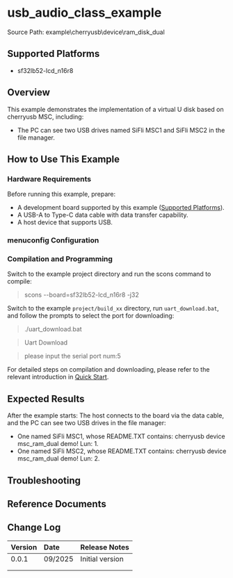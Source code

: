 # usb_audio_class_example

Source Path: example\cherryusb\device\ram_disk_dual

## Supported Platforms
<!-- Supported boards and chip platforms -->
+ sf32lb52-lcd_n16r8

## Overview
<!-- Example introduction -->
This example demonstrates the implementation of a virtual U disk based on cherryusb MSC, including:
+ The PC can see two USB drives named SiFli MSC1 and SiFli MSC2 in the file manager.

## How to Use This Example
<!-- Instructions on how to use the example, such as which hardware pins to connect to observe waveforms, compilation and programming can refer to related documents.
For rt_device examples, also list the configuration switches used in this example. For example, if the PWM example uses PWM1, you need to enable PWM1 in the onchip menu. -->

### Hardware Requirements
Before running this example, prepare:
+ A development board supported by this example ([Supported Platforms](quick_start)).
+ A USB-A to Type-C data cable with data transfer capability.
+ A host device that supports USB.

### menuconfig Configuration


### Compilation and Programming
Switch to the example project directory and run the scons command to compile:

> scons --board=sf32lb52-lcd_n16r8 -j32

Switch to the example `project/build_xx` directory, run `uart_download.bat`, and follow the prompts to select the port for downloading:

 >./uart_download.bat

>Uart Download

>please input the serial port num:5

For detailed steps on compilation and downloading, please refer to the relevant introduction in [Quick Start](quick_start).

## Expected Results
<!-- Describe the expected results of running the example, such as which LEDs will light up, what logs will be printed, so users can judge whether the example is running normally. The results can be explained step by step in combination with the code. -->
After the example starts:
The host connects to the board via the data cable, and the PC can see two USB drives in the file manager:
+ One named SiFli MSC1, whose README.TXT contains: cherryusb device msc_ram_dual demo! Lun: 1.
+ One named SiFli MSC2, whose README.TXT contains: cherryusb device msc_ram_dual demo! Lun: 2.

## Troubleshooting


## Reference Documents
<!-- For rt_device examples, you can add web links to detailed instructions provided by the RT-Thread official documentation, e.g., refer to RT-Thread's [RTC documentation](https://www.rt-thread.org/document/site/#/rt-thread-version/rt-thread-standard/programming-manual/device/rtc/rtc) -->

## Change Log
|Version |Date   |Release Notes |
|:---|:---|:---|
|0.0.1 |09/2025 |Initial version |
| | | |
| | | |